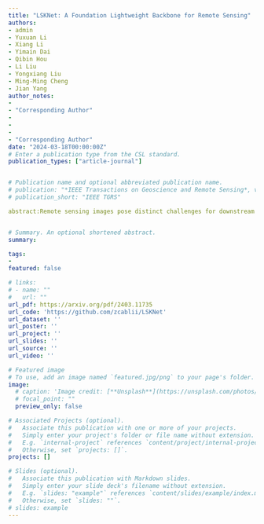 ```yaml
---
title: "LSKNet: A Foundation Lightweight Backbone for Remote Sensing"
authors:
- admin
- Yuxuan Li
- Xiang Li
- Yimain Dai
- Qibin Hou
- Li Liu
- Yongxiang Liu
- Ming-Ming Cheng
- Jian Yang
author_notes:
- 
- "Corresponding Author"
- 
- 
- 
- "Corresponding Author"
date: "2024-03-18T00:00:00Z"
# Enter a publication type from the CSL standard.
publication_types: ["article-journal"]


# Publication name and optional abbreviated publication name.
# publication: "*IEEE Transactions on Geoscience and Remote Sensing*, vol. 61, pp. 1-17, 2023."
# publication_short: "IEEE TGRS"

abstract:Remote sensing images pose distinct challenges for downstream tasks due to their inherent complexity.While a considerable amount of research has been dedicated to remote sensing classification, object detection, semantic segmentation and change detection, most of these studies have overlooked the valuable prior knowledge embedded within remote sensing scenarios. Such prior knowledge can be useful because remote sensing objects may be mistakenly recognized without referencing a sufficiently long-range context, which can vary for different objects. This paper considers these priors and proposes a lightweight Large Selective Kernel Network (LSKNet) backbone. LSKNet can dynamically adjust its large spatial receptive field to better model the ranging context of various objects in remote sensing scenarios. To our knowledge, large and selective kernel mechanisms have not been previously explored in remote sensing images. Without bells and whistles, our lightweight LSKNet backbone network sets new state-of-the-art scores on standard remote sensing classification, object detection, semantic segmentation and change detection benchmarks. Our comprehensive analysis further validated the significance of the identified priors and the effectiveness of LSKNet. The code is available at <https://github.com/zcablii/LSKNet>.


# Summary. An optional shortened abstract.
summary: 

tags:
- 
featured: false

# links:
# - name: ""
#   url: ""
url_pdf: https://arxiv.org/pdf/2403.11735
url_code: 'https://github.com/zcablii/LSKNet'
url_dataset: ''
url_poster: ''
url_project: ''
url_slides: ''
url_source: ''
url_video: ''

# Featured image
# To use, add an image named `featured.jpg/png` to your page's folder. 
image:
  # caption: 'Image credit: [**Unsplash**](https://unsplash.com/photos/jdD8gXaTZsc)'
  # focal_point: ""
  preview_only: false

# Associated Projects (optional).
#   Associate this publication with one or more of your projects.
#   Simply enter your project's folder or file name without extension.
#   E.g. `internal-project` references `content/project/internal-project/index.md`.
#   Otherwise, set `projects: []`.
projects: []

# Slides (optional).
#   Associate this publication with Markdown slides.
#   Simply enter your slide deck's filename without extension.
#   E.g. `slides: "example"` references `content/slides/example/index.md`.
#   Otherwise, set `slides: ""`.
# slides: example
---
```

